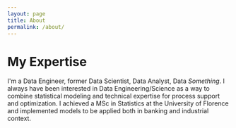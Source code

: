 ```yaml
---
layout: page
title: About
permalink: /about/
---
```


# My Expertise

I'm a Data Engineer, former Data Scientist, Data Analyst, Data *Something*. I always have been interested in Data Engineering/Science as a way to combine statistical modeling and technical expertise for process support and optimization. I achieved a MSc in Statistics at the University of Florence and implemented models to be applied both in banking and industrial context.

